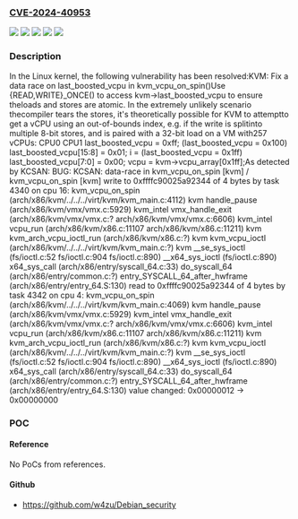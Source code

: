 ### [CVE-2024-40953](https://cve.mitre.org/cgi-bin/cvename.cgi?name=CVE-2024-40953)
![](https://img.shields.io/static/v1?label=Product&message=Linux&color=blue)
![](https://img.shields.io/static/v1?label=Version&message=&color=brightgreen)
![](https://img.shields.io/static/v1?label=Version&message=2.6.39%20&color=brightgreen)
![](https://img.shields.io/static/v1?label=Version&message=217ece6129f2d3b4fdd18d9e79be9e43d8d14a42%20&color=brightgreen)
![](https://img.shields.io/static/v1?label=Vulnerability&message=n%2Fa&color=blue)

### Description

In the Linux kernel, the following vulnerability has been resolved:KVM: Fix a data race on last_boosted_vcpu in kvm_vcpu_on_spin()Use {READ,WRITE}_ONCE() to access kvm->last_boosted_vcpu to ensure theloads and stores are atomic.  In the extremely unlikely scenario thecompiler tears the stores, it's theoretically possible for KVM to attemptto get a vCPU using an out-of-bounds index, e.g. if the write is splitinto multiple 8-bit stores, and is paired with a 32-bit load on a VM with257 vCPUs:  CPU0                              CPU1  last_boosted_vcpu = 0xff;                                    (last_boosted_vcpu = 0x100)                                    last_boosted_vcpu[15:8] = 0x01;  i = (last_boosted_vcpu = 0x1ff)                                    last_boosted_vcpu[7:0] = 0x00;  vcpu = kvm->vcpu_array[0x1ff];As detected by KCSAN:  BUG: KCSAN: data-race in kvm_vcpu_on_spin [kvm] / kvm_vcpu_on_spin [kvm]  write to 0xffffc90025a92344 of 4 bytes by task 4340 on cpu 16:  kvm_vcpu_on_spin (arch/x86/kvm/../../../virt/kvm/kvm_main.c:4112) kvm  handle_pause (arch/x86/kvm/vmx/vmx.c:5929) kvm_intel  vmx_handle_exit (arch/x86/kvm/vmx/vmx.c:?		 arch/x86/kvm/vmx/vmx.c:6606) kvm_intel  vcpu_run (arch/x86/kvm/x86.c:11107 arch/x86/kvm/x86.c:11211) kvm  kvm_arch_vcpu_ioctl_run (arch/x86/kvm/x86.c:?) kvm  kvm_vcpu_ioctl (arch/x86/kvm/../../../virt/kvm/kvm_main.c:?) kvm  __se_sys_ioctl (fs/ioctl.c:52 fs/ioctl.c:904 fs/ioctl.c:890)  __x64_sys_ioctl (fs/ioctl.c:890)  x64_sys_call (arch/x86/entry/syscall_64.c:33)  do_syscall_64 (arch/x86/entry/common.c:?)  entry_SYSCALL_64_after_hwframe (arch/x86/entry/entry_64.S:130)  read to 0xffffc90025a92344 of 4 bytes by task 4342 on cpu 4:  kvm_vcpu_on_spin (arch/x86/kvm/../../../virt/kvm/kvm_main.c:4069) kvm  handle_pause (arch/x86/kvm/vmx/vmx.c:5929) kvm_intel  vmx_handle_exit (arch/x86/kvm/vmx/vmx.c:?			arch/x86/kvm/vmx/vmx.c:6606) kvm_intel  vcpu_run (arch/x86/kvm/x86.c:11107 arch/x86/kvm/x86.c:11211) kvm  kvm_arch_vcpu_ioctl_run (arch/x86/kvm/x86.c:?) kvm  kvm_vcpu_ioctl (arch/x86/kvm/../../../virt/kvm/kvm_main.c:?) kvm  __se_sys_ioctl (fs/ioctl.c:52 fs/ioctl.c:904 fs/ioctl.c:890)  __x64_sys_ioctl (fs/ioctl.c:890)  x64_sys_call (arch/x86/entry/syscall_64.c:33)  do_syscall_64 (arch/x86/entry/common.c:?)  entry_SYSCALL_64_after_hwframe (arch/x86/entry/entry_64.S:130)  value changed: 0x00000012 -> 0x00000000

### POC

#### Reference
No PoCs from references.

#### Github
- https://github.com/w4zu/Debian_security

